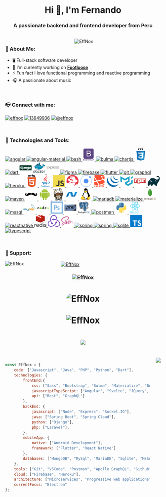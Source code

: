 <h1 align="center">Hi 👋, I'm Fernando</h1>
<h3 align="center">A passionate backend and frontend developer from Peru</h3>


<br>
<img align="right" alt="EffNox" width="280" src="https://imgur.com/vX4NeUA.png">
<h3 align="left"><b>📖 About Me:</b></h3>

- 🖥 Full-stack software developer
- 🔭 I’m currently working on <a href="https://www.footloose.pe/">**Footloose**</a>
- ⚡ Fun fact I love functional programming and reactive programming
- 🎧 A passionate about music



<br>
<h3 align="left"><b>📭 Connect with me:</b></h3>
<p align="left">
<a href="https://twitter.com/effnox" target="blank"><img align="center" src="https://raw.githubusercontent.com/rahuldkjain/github-profile-readme-generator/master/src/images/icons/Social/twitter.svg" alt="effnox" height="30" width="40" /></a>
<a href="https://stackoverflow.com/users/10637471" target="blank"><img align="center" src="https://raw.githubusercontent.com/rahuldkjain/github-profile-readme-generator/master/src/images/icons/Social/stack-overflow.svg" alt="13949936" height="30" width="40" /></a>
<a href="https://medium.com/@effnox" target="blank"><img align="center" src="https://raw.githubusercontent.com/rahuldkjain/github-profile-readme-generator/master/src/images/icons/Social/medium.svg" alt="@effnox" height="30" width="40" /></a>
</p>

<br>
<h3 align="left"><b>🔧 Technologies and Tools:</b></h3>
<p align="left"> 
<a href="https://angular.io" target="_blank"> <img src="https://angular.io/assets/images/logos/angular/angular.svg" alt="angular" width="40" height="40"/> </a>
<a href="https://material.angular.io/" target="_blank"> <img src="https://material.angular.io/assets/img/homepage/angular-white-transparent.svg" alt="angular-material" width="40" height="40"/> </a>
<a href="https://www.gnu.org/software/bash/" target="_blank"> <img src="https://www.vectorlogo.zone/logos/gnu_bash/gnu_bash-icon.svg" alt="bash" width="40" height="40"/> </a>
<a href="https://getbootstrap.com" target="_blank"> <img src="https://raw.githubusercontent.com/devicons/devicon/master/icons/bootstrap/bootstrap-plain-wordmark.svg" alt="bootstrap" width="40" height="40"/> </a>
<a href="https://bulma.io/" target="_blank"> <img src="https://raw.githubusercontent.com/gilbarbara/logos/804dc257b59e144eaca5bc6ffd16949752c6f789/logos/bulma.svg" alt="bulma" width="40" height="40"/> </a>
<a href="https://www.chartjs.org" target="_blank"> <img src="https://www.chartjs.org/media/logo-title.svg" alt="chartjs" width="40" height="40"/> </a>
<a href="https://www.w3schools.com/css/" target="_blank"> <img src="https://raw.githubusercontent.com/devicons/devicon/master/icons/css3/css3-original-wordmark.svg" alt="css3" width="40" height="40"/> </a>
<a href="https://dart.dev" target="_blank"> <img src="https://www.vectorlogo.zone/logos/dartlang/dartlang-icon.svg" alt="dart" width="40" height="40"/> </a>
<a href="https://www.djangoproject.com/" target="_blank"> <img src="https://raw.githubusercontent.com/devicons/devicon/master/icons/django/django-original.svg" alt="django" width="40" height="40"/> </a>
<a href="https://www.docker.com/" target="_blank"> <img src="https://raw.githubusercontent.com/devicons/devicon/master/icons/docker/docker-original-wordmark.svg" alt="docker" width="40" height="40"/> </a>
<a href="https://expressjs.com" target="_blank"> <img src="https://raw.githubusercontent.com/devicons/devicon/master/icons/express/express-original-wordmark.svg" alt="express" width="40" height="40"/> </a>
<a href="https://www.figma.com/" target="_blank"> <img src="https://www.vectorlogo.zone/logos/figma/figma-icon.svg" alt="figma" width="40" height="40"/> </a>
<a href="https://firebase.google.com/" target="_blank"> <img src="https://www.vectorlogo.zone/logos/firebase/firebase-icon.svg" alt="firebase" width="40" height="40"/> </a>
<a href="https://flutter.dev" target="_blank"> <img src="https://www.vectorlogo.zone/logos/flutterio/flutterio-icon.svg" alt="flutter" width="40" height="40"/> </a>
<a href="https://git-scm.com/" target="_blank"> <img src="https://www.vectorlogo.zone/logos/git-scm/git-scm-icon.svg" alt="git" width="40" height="40"/> </a>
<a href="https://graphql.org" target="_blank"> <img src="https://www.vectorlogo.zone/logos/graphql/graphql-icon.svg" alt="graphql" width="40" height="40"/> </a>
<a href="https://heroku.com" target="_blank"> <img src="https://www.vectorlogo.zone/logos/heroku/heroku-icon.svg" alt="heroku" width="40" height="40"/> </a>
<a href="https://www.w3.org/html/" target="_blank"> <img src="https://raw.githubusercontent.com/devicons/devicon/master/icons/html5/html5-original-wordmark.svg" alt="html5" width="40" height="40"/> </a>
<a href="https://www.java.com" target="_blank"> <img src="https://raw.githubusercontent.com/devicons/devicon/master/icons/java/java-original.svg" alt="java" width="40" height="40"/> </a>
<a href="https://developer.mozilla.org/en-US/docs/Web/JavaScript" target="_blank"> <img src="https://raw.githubusercontent.com/devicons/devicon/master/icons/javascript/javascript-original.svg" alt="javascript" width="40" height="40"/> </a>
<a href="https://developers.redhat.com/products/openjdk/overview" target="_blank"> <img src="https://raw.githubusercontent.com/devicons/devicon/9f4f5cdb393299a81125eb5127929ea7bfe42889/icons/redhat/redhat-plain.svg" alt="redhat" width="40" height="40"/> </a>
<a href="https://ionicframework.com/" target="_blank"> <img src="https://raw.githubusercontent.com/devicons/devicon/master/icons/ionic/ionic-original.svg" alt="ionic" width="40" height="40"/> </a>
<a href="https://laravel.com/" target="_blank"> <img src="https://raw.githubusercontent.com/devicons/devicon/master/icons/laravel/laravel-plain-wordmark.svg" alt="laravel" width="40" height="40"/> </a>
<a href="https://jquery.com/" target="_blank"> <img src="https://raw.githubusercontent.com/devicons/devicon/master/icons/jquery/jquery-original.svg" alt="jquery" width="40" height="40"/> </a>
<a href="https://material-ui.com/es/" target="_blank"> <img src="https://raw.githubusercontent.com/devicons/devicon/master/icons/materialui/materialui-plain.svg" alt="materialui" width="40" height="40"/> </a>
<a href="https://www.npmjs.com/" target="_blank"> <img src="https://raw.githubusercontent.com/devicons/devicon/master/icons/npm/npm-original-wordmark.svg" alt="npm" width="40" height="40"/> </a>
<a href="https://gradle.org/" target="_blank"> <img src="https://raw.githubusercontent.com/devicons/devicon/master/icons/gradle/gradle-plain.svg" alt="gradle" width="40" height="40"/> </a>
<a href="https://maven.apache.org/" target="_blank"> <img src="https://i.imgur.com/NUReudA.png" alt="maven" width="40" height="40"/> </a>
<a href="https://handlebarsjs.com/" target="_blank"> <img src="https://raw.githubusercontent.com/devicons/devicon/master/icons/handlebars/handlebars-original.svg" alt="handlebars" width="40" height="40"/> </a>
<a href="https://developer.android.com/?hl=es" target="_blank"> <img src="https://raw.githubusercontent.com/devicons/devicon/master/icons/android/android-original.svg" alt="android" width="40" height="40"/> </a>
<a href="https://getcomposer.org/" target="_blank"> <img src="https://raw.githubusercontent.com/devicons/devicon/master/icons/composer/composer-original.svg" alt="composer" width="40" height="40"/> </a>
<a href="https://dotnet.microsoft.com/apps/aspnet" target="_blank"> <img src="https://raw.githubusercontent.com/devicons/devicon/master/icons/dot-net/dot-net-original.svg" alt="dot-net" width="40" height="40"/> </a>
<a href="https://www.linux.org/" target="_blank"> <img src="https://raw.githubusercontent.com/devicons/devicon/master/icons/linux/linux-original.svg" alt="linux" width="40" height="40"/> </a>
<a href="https://mariadb.org/" target="_blank"> <img src="https://www.vectorlogo.zone/logos/mariadb/mariadb-icon.svg" alt="mariadb" width="40" height="40"/> </a>
<a href="https://materializecss.com/" target="_blank"> <img src="https://raw.githubusercontent.com/prplx/svg-logos/5585531d45d294869c4eaab4d7cf2e9c167710a9/svg/materialize.svg" alt="materialize" width="40" height="40"/> </a>
<a href="https://www.mongodb.com/" target="_blank"> <img src="https://raw.githubusercontent.com/devicons/devicon/master/icons/mongodb/mongodb-original-wordmark.svg" alt="mongodb" width="40" height="40"/> </a>
<a href="https://www.microsoft.com/en-us/sql-server" target="_blank"> <img src="https://www.svgrepo.com/show/303229/microsoft-sql-server-logo.svg" alt="mssql" width="40" height="40"/> </a>
<a href="https://www.mysql.com/" target="_blank"> <img src="https://raw.githubusercontent.com/devicons/devicon/master/icons/mysql/mysql-original-wordmark.svg" alt="mysql" width="40" height="40"/> </a>
<a href="https://nodejs.org" target="_blank"> <img src="https://raw.githubusercontent.com/devicons/devicon/master/icons/nodejs/nodejs-original-wordmark.svg" alt="nodejs" width="40" height="40"/> </a>
<a href="https://www.photoshop.com/en" target="_blank"> <img src="https://raw.githubusercontent.com/devicons/devicon/master/icons/photoshop/photoshop-line.svg" alt="photoshop" width="40" height="40"/> </a>
<a href="https://www.php.net" target="_blank"> <img src="https://raw.githubusercontent.com/devicons/devicon/master/icons/php/php-original.svg" alt="php" width="40" height="40"/> </a>
<a href="https://www.postgresql.org" target="_blank"> <img src="https://raw.githubusercontent.com/devicons/devicon/master/icons/postgresql/postgresql-original-wordmark.svg" alt="postgresql" width="40" height="40"/> </a>
<a href="https://postman.com" target="_blank"> <img src="https://www.vectorlogo.zone/logos/getpostman/getpostman-icon.svg" alt="postman" width="40" height="40"/> </a>
<a href="https://www.python.org" target="_blank"> <img src="https://raw.githubusercontent.com/devicons/devicon/master/icons/python/python-original.svg" alt="python" width="40" height="40"/> </a>
<a href="https://reactjs.org/" target="_blank"> <img src="https://raw.githubusercontent.com/devicons/devicon/master/icons/react/react-original-wordmark.svg" alt="react" width="40" height="40"/> </a>
<a href="https://reactnative.dev/" target="_blank"> <img src="https://reactnative.dev/img/header_logo.svg" alt="reactnative" width="40" height="40"/> </a>
<a href="https://redis.io" target="_blank"> <img src="https://raw.githubusercontent.com/devicons/devicon/master/icons/redis/redis-original-wordmark.svg" alt="redis" width="40" height="40"/> </a>
<a href="https://redux.js.org" target="_blank"> <img src="https://raw.githubusercontent.com/devicons/devicon/master/icons/redux/redux-original.svg" alt="redux" width="40" height="40"/> </a>
<a href="https://sass-lang.com" target="_blank"> <img src="https://raw.githubusercontent.com/devicons/devicon/master/icons/sass/sass-original.svg" alt="sass" width="40" height="40"/> </a>
<a href="https://spring.io/" target="_blank"> <img src="https://www.vectorlogo.zone/logos/springio/springio-icon.svg" alt="spring" width="40" height="40"/> </a>
<a href="https://scrapy.org/" target="_blank"> <img src="https://i.imgur.com/ZJtBKDA.png" alt="spring" width="40" height="40"/> </a> 
<a href="https://www.sqlite.org/" target="_blank"> <img src="https://www.vectorlogo.zone/logos/sqlite/sqlite-icon.svg" alt="sqlite" width="40" height="40"/> </a> 
<a href="https://www.typescriptlang.org/" target="_blank"> <img src="https://raw.githubusercontent.com/devicons/devicon/master/icons/typescript/typescript-original.svg" alt="typescript" width="40" height="40"/> </a> 
<a href="https://socket.io/" target="_blank"> <img src="https://cdn.worldvectorlogo.com/logos/socket-io.svg" alt="typescript" width="40" height="40"/> </a> 
</p>

<br>
<h3 align="left"><b>🤝 Support:</b></h3>
<p>
    <a href="https://www.buymeacoffee.com/EffNox"> <img align="left" src="https://cdn.buymeacoffee.com/buttons/v2/default-yellow.png" height="40" width="180" alt="EffNox" /></a> 
    <a href="https://www.paypal.com/donate?hosted_button_id=95SVCHPTY8YCG"> <img align="center" src="https://i.imgur.com/bPPjaxL.png" height="53" width="200" alt="EffNox" /></a>
</p>


<h3 align="center">
    <img align="center" src="https://komarev.com/ghpvc/?username=EffNox&color=blue" alt="EffNox" />
</h3>

<h1 align="center">
    <img align="center" src="https://github-readme-streak-stats.herokuapp.com?user=EffNox&theme=tokyonight&hide_border=true" style="border-radius:18px;" alt="EffNox"  />
    <br><br>
    <img align="center" src="https://github-readme-stats.vercel.app/api/top-langs/?username=effnox&layout=compact&theme=tokyonight&border_radius=16&locale=en&hide_border=true&hide_title=true" alt="EffNox" />
    <br><br>
    <img align="center" src="https://github-readme-stats.vercel.app/api?username=effnox&hide_border=true&hide_title=true&show_icons=true&theme=tokyonight&icon_color=DCC042&border_radius=16&locale=en&count_private=true" />
</h1>

<br>

<!-- <a align="right" href="https://stackoverflow.com/users/story/10637471"> -->
<a align="right" href="https://stackoverflow.com/users/10637471?tab=profile">
    <img align="right" src="https://github-readme-stackoverflow.vercel.app/?userID=10637471&theme=dark" height="461" style="margin-left:20px">
</a>


```javascript
const EffNox = {
    code: ["Javascript", "Java", "PHP", "Python", "Dart"],
    technologies: {
        frontEnd:{
            css: ["Sass", "Bootstrap", "Bulma", "Materialize", "Bulma"],
            javascriptTypeScript: ["Angular", "Svelte", "JQuery", "React.js", "Redux"],
            api: ["Rest", "GraphQL"]
        },
        backEnd: {
            javascript: ["Node", "Express", "Socket.IO"],
            java: ["Spring Boot", "Spring Cloud"],
            python: ["Django"],
            php: ["Laravel"],
        },
        mobileApp: {
            native: ["Android Development"],
            framework: ["Flutter", "React Native"]
        },
        databases: ["MongoDB", "MySql", "MariaDB", "Sqlite", "MsSql", "PostgreSQL", "Redis"],
    },
    tools: ["Git", "VSCode", "Postman", "Apollo GraphQL", "Github", "Composer", "Docker", "MongoDB Compass"],
    cloud: ["Firebase", "Heroku"],
    architecture: ["Microservices", "Progressive web applications", "Single page applications"],
    currentFocus: "Electron"
};

```
